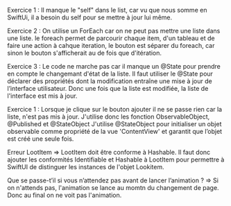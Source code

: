 Exercice 1 :
Il manque le "self" dans le list, car vu que nous somme en SwiftUi, il a besoin du self pour se mettre à jour lui même.

Exercice 2 :
On utilise un ForEach car on ne peut pas mettre une liste dans une liste.
le foreach permet de parcourir chaque item, d'un tableau et de faire une action à cahque iteration, le bouton est séparer du foreach, car sinon le bouton s'afficherait au de fois que d'itération.

Exercice 3 :
Le code ne marche pas car il manque un @State pour prendre en compte le changemant d'état de la liste.
Il faut utiliser le @State pour déclarer des propriétés dont la modification entraîne une mise à jour de l’interface utilisateur.
Donc une fois que la liste est modifiée, la liste de l'interface est mis à jour.

Exercice 1 :
Lorsque je clique sur le bouton ajouter il ne se passe rien car la liste, n'est pas mis à jour.
J'utilise donc les fonction ObservableObject, @Published et @StateObject
J'utilise @StateObject pour initialiser un objet observable comme propriété de la vue 'ContentView' et garantit que l’objet est créé une seule fois.

Erreur LootItem => LootItem doit être conforme à Hashable. Il faut donc ajouter les conformités Identifiable et Hashable à LootItem pour permettre à SwiftUI de distinguer les instances de l'objet Lookitem.

Que se passe-t’il si vous n’attendez pas avant de lancer l’animation ? => Si on n'attends pas, l'animation se lance au momtn du changement de page. Donc au final on ne voit pas l'animation.


